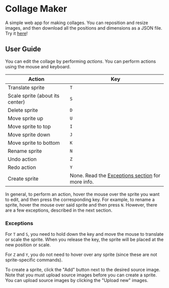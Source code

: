 # Collage Maker

A simple web app for making collages. You can reposition and resize images, and then download all the positions and dimensions as a JSON file. Try it [here](https://kylejlin.github.io/collage_maker)!

## User Guide

You can edit the collage by performing _actions_.
You can perform actions using the mouse and keyboard.

| **Action**                      | **Key**                                                         |
| ------------------------------- | --------------------------------------------------------------- |
| Translate sprite                | `T`                                                             |
| Scale sprite (about its center) | `S`                                                             |
| Delete sprite                   | `D`                                                             |
| Move sprite up                  | `U`                                                             |
| Move sprite to top              | `I`                                                             |
| Move sprite down                | `J`                                                             |
| Move sprite to bottom           | `K`                                                             |
| Rename sprite                   | `N`                                                             |
| Undo action                     | `Z`                                                             |
| Redo action                     | `Y`                                                             |
| Create sprite                   | None. Read the [Exceptions section](#exceptions) for more info. |

In general, to perform an action, hover the mouse over the sprite you want to edit, and then press the corresponding key.
For example, to rename a sprite, hover the mouse over said sprite and then press `N`.
However, there are a few exceptions, described in the next section.

### Exceptions

For `T` and `S`, you need to hold down the key and move the mouse to translate or scale the sprite.
When you release the key, the sprite will be placed at the new position or scale.

For `Z` and `Y`, you do not need to hover over any sprite (since these are not sprite-specific commands).

To create a sprite, click the "Add" button next to the desired source image. Note that you must upload source images before you can create a sprite. You can upload source images by clicking the "Upload new" images.
